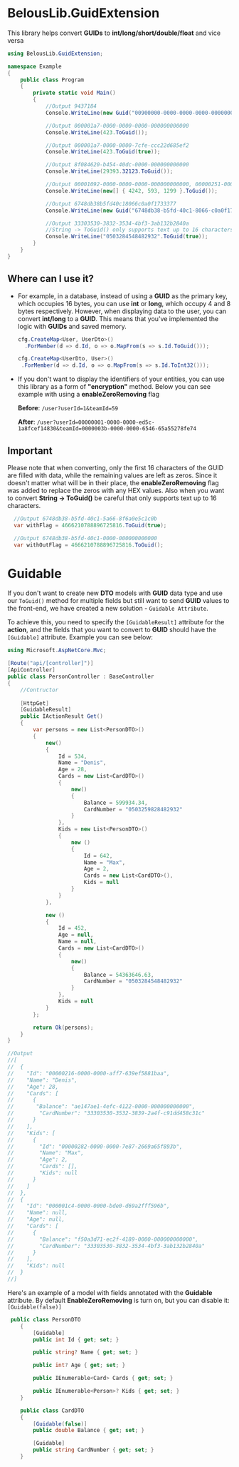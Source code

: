 # BelousLib.GuidExtension
This library helps convert **GUIDs** to **int/long/short/double/float** and vice versa

```csharp
using BelousLib.GuidExtension;

namespace Example
{
    public class Program
    {
        private static void Main()
        {
            //Output 9437184
            Console.WriteLine(new Guid("00900000-0000-0000-0000-000000000000").ToInt32());

            //Output 000001a7-0000-0000-0000-000000000000
            Console.WriteLine(423.ToGuid());

            //Output 000001a7-0000-0000-7cfe-ccc22d685ef2
            Console.WriteLine(423.ToGuid(true));

            //Output 8f084620-b454-40dc-0000-000000000000
            Console.WriteLine(29393.32123.ToGuid());

            //Output 00001092-0000-0000-0000-000000000000, 00000251-0000-0000-0000-000000000000, 00000513-0000-0000-0000-000000000000
            Console.WriteLine(new[] { 4242, 593, 1299 }.ToGuid());

            //Output 6748db38b5fd40c18066c0a0f1733377
            Console.WriteLine(new Guid("6748db38-b5fd-40c1-8066-c0a0f1733377").ToStringFromGuidWithoutDashes());

            //Output 33303530-3832-3534-4bf3-3ab132b2840a
            //String -> ToGuid() only supports text up to 16 characters 
            Console.WriteLine("0503284548482932".ToGuid(true));
        }
    }
}
```
## Where can I use it?

- For example, in a database, instead of using a **GUID** as the primary key, which occupies 16 bytes, you can use **int** or **long**, which occupy 4 and 8 bytes respectively. However, when displaying data to the user, you can convert **int/long** to a **GUID**. This means that you've implemented the logic with **GUIDs** and saved memory.
  
  ```csharp
  cfg.CreateMap<User, UserDto>()
    .ForMember(d => d.Id, o => o.MapFrom(s => s.Id.ToGuid()));
  ```
   ```csharp
  cfg.CreateMap<UserDto, User>()
    .ForMember(d => d.Id, o => o.MapFrom(s => s.Id.ToInt32()));
  ```
- If you don't want to display the identifiers of your entities, you can use this library as a form of **"encryption"** method. Below you can see example with using a **enableZeroRemoving** flag

  **Before**: `/user?userId=1&teamId=59`
  
  **After**: `/user?userId=00000001-0000-0000-ed5c-1a8fcef14830&teamId=0000003b-0000-0000-6546-65a55278fe74`
  
  
## Important

Please note that when converting, only the first 16 characters of the GUID are filled with data, while the remaining values are left as zeros. Since it doesn't matter what will be in their place, the **enableZeroRemoving** flag was added to replace the zeros with any HEX values. Also when you want to convert **String -> ToGuid()** be careful that only supports text up to 16 characters. 

```csharp
  //Output 6748db38-b5fd-40c1-5a66-8f6a0e5c1c0b
  var withFlag = 4666210788896725816.ToGuid(true);

  //Output 6748db38-b5fd-40c1-0000-000000000000
  var withOutFlag = 4666210788896725816.ToGuid();
```

# Guidable

If you don't want to create new **DTO** models with **GUID** data type and use our `ToGuid()` method for multiple fields but still want to send **GUID** values to the front-end, we have created a new solution - `Guidable Attribute`.

To achieve this, you need to specify the `[GuidableResult]` attribute for the **action**, and the fields that you want to convert to **GUID** should have the `[Guidable]` attribute. Example you can see below:

```csharp
using Microsoft.AspNetCore.Mvc;

[Route("api/[controller]")]
[ApiController]
public class PersonController : BaseController
{
    //Contructor
    
    [HttpGet]
    [GuidableResult]
    public IActionResult Get()
    {
        var persons = new List<PersonDTO>()
        {
            new()
            {
                Id = 534,
                Name = "Denis",
                Age = 28,
                Cards = new List<CardDTO>()
                {
                    new()
                    {
                        Balance = 599934.34,
                        CardNumber = "0503259828482932"
                    }
                },
                Kids = new List<PersonDTO>()
                {
                    new ()
                    {
                        Id = 642,
                        Name = "Max",
                        Age = 2,
                        Cards = new List<CardDTO>(),
                        Kids = null
                    }
                }
            },

            new ()
            {
                Id = 452,
                Age = null,
                Name = null,
                Cards = new List<CardDTO>()
                {
                    new()
                    {
                        Balance = 54363646.63,
                        CardNumber = "0503284548482932"
                    }
                },
                Kids = null
            }
        };

        return Ok(persons);
    }
}

//Output
//[
//  {
//    "Id": "00000216-0000-0000-aff7-639ef5881baa",
//    "Name": "Denis",
//    "Age": 28,
//    "Cards": [
//      {
//       "Balance": "ae147ae1-4efc-4122-0000-000000000000",
//        "CardNumber": "33303530-3532-3839-2a4f-c91dd458c31c"
//      }
//    ],
//    "Kids": [
//      {
//        "Id": "00000282-0000-0000-7e87-2669a65f893b",
//        "Name": "Max",
//        "Age": 2,
//        "Cards": [],
//        "Kids": null
//      }
//    ]
//  },
//  {
//    "Id": "000001c4-0000-0000-bde0-d69a2fff596b",
//    "Name": null,
//    "Age": null,
//    "Cards": [
//      {
//        "Balance": "f50a3d71-ec2f-4189-0000-000000000000",
//        "CardNumber": "33303530-3832-3534-4bf3-3ab132b2840a"
//      }
//    ],
//    "Kids": null
//  }
//]

```

Here's an example of a model with fields annotated with the **Guidable** attribute. By default **EnableZeroRemoving** is turn on, but you can disable it: `[Guidable(false)]`

```csharp
 public class PersonDTO
    {
        [Guidable]
        public int Id { get; set; }

        public string? Name { get; set; }

        public int? Age { get; set; }

        public IEnumerable<Card> Cards { get; set; }

        public IEnumerable<Person>? Kids { get; set; }
    }

    public class CardDTO
    {
        [Guidable(false)]
        public double Balance { get; set; }

        [Guidable]
        public string CardNumber { get; set; }
    }
```